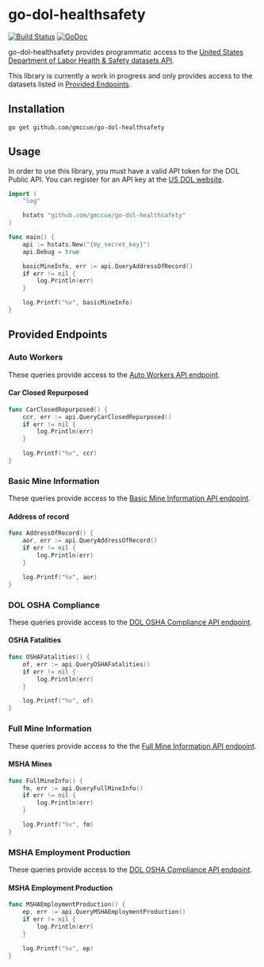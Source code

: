 # go-dol-healthsafety

[![Build Status](https://api.travis-ci.org/gmccue/go-dol-healthsafety.png?branch=master)](https://travis-ci.org/gmccue/go-dol-healthsafety)
[![GoDoc](https://godoc.org/github.com/gmccue/go-dol-healthsafety?status.svg)](https://godoc.org/github.com/gmccue/go-dol-healthsafety)

go-dol-healthsafety provides programmatic access to the [United States Department of Labor Health & Safety datasets API](http://developer.dol.gov/health-and-safety).

This library is currently a work in progress and only provides access to the datasets listed in [Provided Endpoints](https://github.com/gmccue/go-dol-healthsafety#provided-endpoints).

## Installation
```
go get github.com/gmccue/go-dol-healthsafety
```

## Usage
In order to use this library, you must have a valid API token for the DOL Public API. You can register for an API key at the [US DOL website](https://devtools.dol.gov/developer/).

```go
import (
    "log"

    hstats "github.com/gmccue/go-dol-healthsafety"
)

func main() {
    api := hstats.New("{my_secret_key}")
    api.Debug = true

    basicMineInfo, err := api.QueryAddressOfRecord()
    if err != nil {
        log.Println(err)
    }

    log.Printf("%v", basicMineInfo)
}
```

## Provided Endpoints
### Auto Workers
These queries provide access to the [Auto Workers API endpoint](http://developer.dol.gov/health-and-safety/auto-workers/).

#### Car Closed Repurposed
```go
func CarClosedRepurposed() {
    ccr, err := api.QueryCarClosedRepurposed()
    if err != nil {
        log.Println(err)
    }

    log.Printf("%v", ccr)
}
```

### Basic Mine Information
These queries provide access to the [Basic Mine Information API endpoint](http://developer.dol.gov/health-and-safety/basic-mine-info/).

#### Address of record
```go
func AddressOfRecord() {
    aor, err := api.QueryAddressOfRecord()
    if err != nil {
        log.Println(err)
    }

    log.Printf("%v", aor)
}
```

### DOL OSHA Compliance
These queries provide access to the [DOL OSHA Compliance API endpoint](http://developer.dol.gov/health-and-safety/osha-compliance/).

#### OSHA Fatalities
```go
func OSHAFatalities() {
    of, err := api.QueryOSHAFatalities()
    if err != nil {
        log.Println(err)
    }

    log.Printf("%v", of)
}
```

### Full Mine Information
These queries provide access to the the [Full Mine Information API endpoint](http://developer.dol.gov/health-and-safety/full-mine-info-mines/).

#### MSHA Mines
```go
func FullMineInfo() {
    fm, err := api.QueryFullMineInfo()
    if err != nil {
        log.Println(err)
    }

    log.Printf("%v", fm)
}
```

### MSHA Employment Production
These queries provide access to the [DOL OSHA Compliance API endpoint](http://developer.dol.gov/health-and-safety/msha-employment-production/).

#### MSHA Employment Production
```go
func MSHAEmploymentProduction() {
    ep, err := api.QueryMSHAEmploymentProduction()
    if err != nil {
        log.Println(err)
    }

    log.Printf("%v", ep)
}
```
